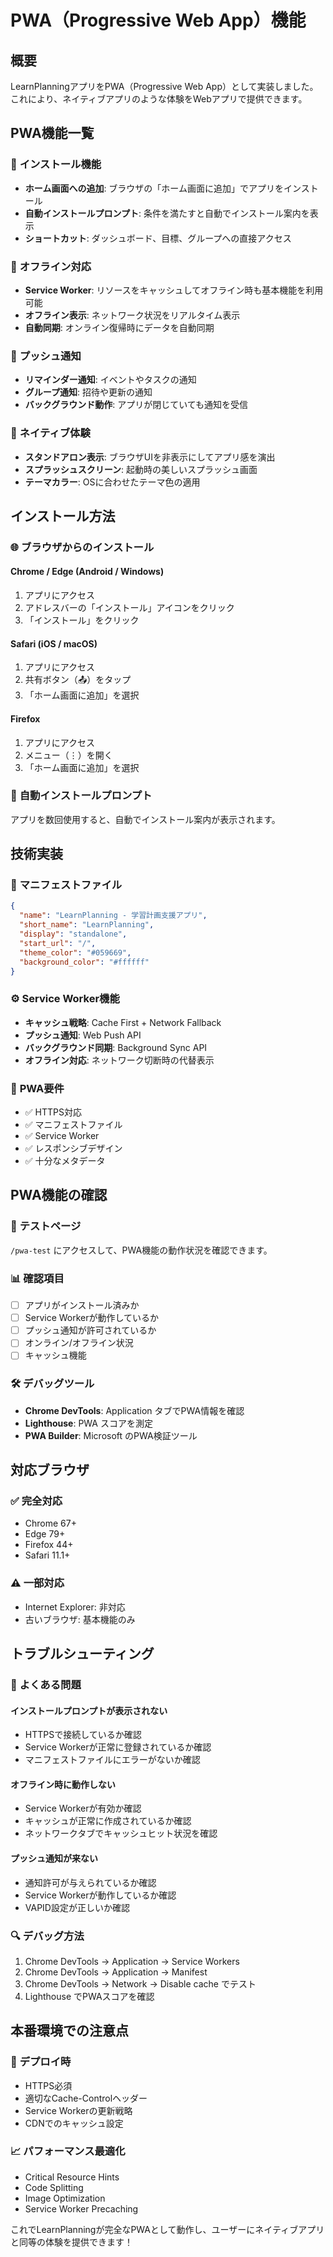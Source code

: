 # PWA（Progressive Web App）機能

## 概要
LearnPlanningアプリをPWA（Progressive Web App）として実装しました。これにより、ネイティブアプリのような体験をWebアプリで提供できます。

## PWA機能一覧

### 📱 **インストール機能**
- **ホーム画面への追加**: ブラウザの「ホーム画面に追加」でアプリをインストール
- **自動インストールプロンプト**: 条件を満たすと自動でインストール案内を表示
- **ショートカット**: ダッシュボード、目標、グループへの直接アクセス

### 🔄 **オフライン対応**
- **Service Worker**: リソースをキャッシュしてオフライン時も基本機能を利用可能
- **オフライン表示**: ネットワーク状況をリアルタイム表示
- **自動同期**: オンライン復帰時にデータを自動同期

### 🔔 **プッシュ通知**
- **リマインダー通知**: イベントやタスクの通知
- **グループ通知**: 招待や更新の通知
- **バックグラウンド動作**: アプリが閉じていても通知を受信

### 🎨 **ネイティブ体験**
- **スタンドアロン表示**: ブラウザUIを非表示にしてアプリ感を演出
- **スプラッシュスクリーン**: 起動時の美しいスプラッシュ画面
- **テーマカラー**: OSに合わせたテーマ色の適用

## インストール方法

### 🌐 **ブラウザからのインストール**

#### Chrome / Edge (Android / Windows)
1. アプリにアクセス
2. アドレスバーの「インストール」アイコンをクリック
3. 「インストール」をクリック

#### Safari (iOS / macOS)
1. アプリにアクセス
2. 共有ボタン（📤）をタップ
3. 「ホーム画面に追加」を選択

#### Firefox
1. アプリにアクセス
2. メニュー（⋮）を開く
3. 「ホーム画面に追加」を選択

### 📲 **自動インストールプロンプト**
アプリを数回使用すると、自動でインストール案内が表示されます。

## 技術実装

### 📄 **マニフェストファイル**
```json
{
  "name": "LearnPlanning - 学習計画支援アプリ",
  "short_name": "LearnPlanning",
  "display": "standalone",
  "start_url": "/",
  "theme_color": "#059669",
  "background_color": "#ffffff"
}
```

### ⚙️ **Service Worker機能**
- **キャッシュ戦略**: Cache First + Network Fallback
- **プッシュ通知**: Web Push API
- **バックグラウンド同期**: Background Sync API
- **オフライン対応**: ネットワーク切断時の代替表示

### 🔧 **PWA要件**
- ✅ HTTPS対応
- ✅ マニフェストファイル
- ✅ Service Worker
- ✅ レスポンシブデザイン
- ✅ 十分なメタデータ

## PWA機能の確認

### 🧪 **テストページ**
`/pwa-test` にアクセスして、PWA機能の動作状況を確認できます。

### 📊 **確認項目**
- [ ] アプリがインストール済みか
- [ ] Service Workerが動作しているか
- [ ] プッシュ通知が許可されているか
- [ ] オンライン/オフライン状況
- [ ] キャッシュ機能

### 🛠 **デバッグツール**
- **Chrome DevTools**: Application タブでPWA情報を確認
- **Lighthouse**: PWA スコアを測定
- **PWA Builder**: Microsoft のPWA検証ツール

## 対応ブラウザ

### ✅ **完全対応**
- Chrome 67+
- Edge 79+
- Firefox 44+
- Safari 11.1+

### ⚠️ **一部対応**
- Internet Explorer: 非対応
- 古いブラウザ: 基本機能のみ

## トラブルシューティング

### 🔧 **よくある問題**

#### インストールプロンプトが表示されない
- HTTPSで接続しているか確認
- Service Workerが正常に登録されているか確認
- マニフェストファイルにエラーがないか確認

#### オフライン時に動作しない
- Service Workerが有効か確認
- キャッシュが正常に作成されているか確認
- ネットワークタブでキャッシュヒット状況を確認

#### プッシュ通知が来ない
- 通知許可が与えられているか確認
- Service Workerが動作しているか確認
- VAPID設定が正しいか確認

### 🔍 **デバッグ方法**
1. Chrome DevTools → Application → Service Workers
2. Chrome DevTools → Application → Manifest
3. Chrome DevTools → Network → Disable cache でテスト
4. Lighthouse でPWAスコアを確認

## 本番環境での注意点

### 🚀 **デプロイ時**
- HTTPS必須
- 適切なCache-Controlヘッダー
- Service Workerの更新戦略
- CDNでのキャッシュ設定

### 📈 **パフォーマンス最適化**
- Critical Resource Hints
- Code Splitting
- Image Optimization
- Service Worker Precaching

これでLearnPlanningが完全なPWAとして動作し、ユーザーにネイティブアプリと同等の体験を提供できます！
